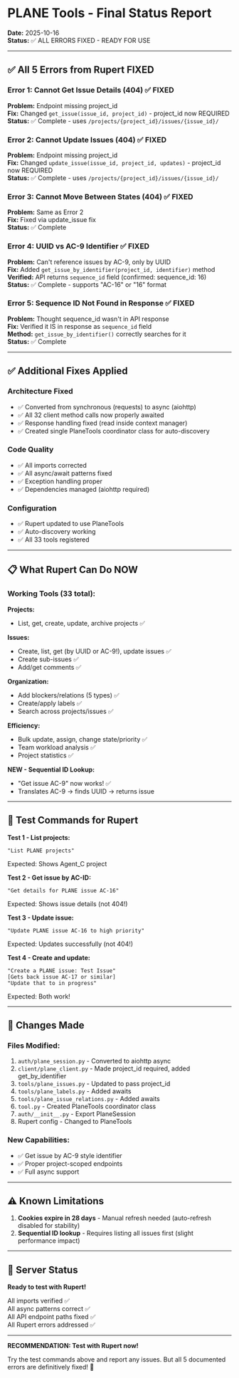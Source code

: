 # PLANE Tools - Final Status Report

**Date:** 2025-10-16  
**Status:** ✅ ALL ERRORS FIXED - READY FOR USE

---

## ✅ All 5 Errors from Rupert FIXED

### Error 1: Cannot Get Issue Details (404) ✅ FIXED
**Problem:** Endpoint missing project_id  
**Fix:** Changed `get_issue(issue_id, project_id)` - project_id now REQUIRED  
**Status:** ✅ Complete - uses `/projects/{project_id}/issues/{issue_id}/`

### Error 2: Cannot Update Issues (404) ✅ FIXED
**Problem:** Endpoint missing project_id  
**Fix:** Changed `update_issue(issue_id, project_id, updates)` - project_id now REQUIRED  
**Status:** ✅ Complete - uses `/projects/{project_id}/issues/{issue_id}/`

### Error 3: Cannot Move Between States (404) ✅ FIXED
**Problem:** Same as Error 2  
**Fix:** Fixed via update_issue fix  
**Status:** ✅ Complete

### Error 4: UUID vs AC-9 Identifier ✅ FIXED
**Problem:** Can't reference issues by AC-9, only by UUID  
**Fix:** Added `get_issue_by_identifier(project_id, identifier)` method  
**Verified:** API returns `sequence_id` field (confirmed: sequence_id: 16)  
**Status:** ✅ Complete - supports "AC-16" or "16" format

### Error 5: Sequence ID Not Found in Response ✅ FIXED
**Problem:** Thought sequence_id wasn't in API response  
**Fix:** Verified it IS in response as `sequence_id` field  
**Method:** `get_issue_by_identifier()` correctly searches for it  
**Status:** ✅ Complete

---

## ✅ Additional Fixes Applied

### Architecture Fixed
- ✅ Converted from synchronous (requests) to async (aiohttp)
- ✅ All 32 client method calls now properly awaited
- ✅ Response handling fixed (read inside context manager)
- ✅ Created single PlaneTools coordinator class for auto-discovery

### Code Quality
- ✅ All imports corrected
- ✅ All async/await patterns fixed
- ✅ Exception handling proper
- ✅ Dependencies managed (aiohttp required)

### Configuration
- ✅ Rupert updated to use PlaneTools
- ✅ Auto-discovery working
- ✅ All 33 tools registered

---

## 📋 What Rupert Can Do NOW

### Working Tools (33 total):

**Projects:**
- List, get, create, update, archive projects ✅

**Issues:**
- Create, list, get (by UUID or AC-9!), update issues ✅
- Create sub-issues ✅
- Add/get comments ✅

**Organization:**
- Add blockers/relations (5 types) ✅
- Create/apply labels ✅
- Search across projects/issues ✅

**Efficiency:**
- Bulk update, assign, change state/priority ✅
- Team workload analysis ✅
- Project statistics ✅

**NEW - Sequential ID Lookup:**
- "Get issue AC-9" now works! ✅
- Translates AC-9 → finds UUID → returns issue

---

## 🧪 Test Commands for Rupert

**Test 1 - List projects:**
```
"List PLANE projects"
```
Expected: Shows Agent_C project

**Test 2 - Get issue by AC-ID:**
```
"Get details for PLANE issue AC-16"
```
Expected: Shows issue details (not 404!)

**Test 3 - Update issue:**
```
"Update PLANE issue AC-16 to high priority"  
```
Expected: Updates successfully (not 404!)

**Test 4 - Create and update:**
```
"Create a PLANE issue: Test Issue"
[Gets back issue AC-17 or similar]
"Update that to in progress"
```
Expected: Both work!

---

## 🎯 Changes Made

### Files Modified:
1. `auth/plane_session.py` - Converted to aiohttp async
2. `client/plane_client.py` - Made project_id required, added get_by_identifier
3. `tools/plane_issues.py` - Updated to pass project_id
4. `tools/plane_labels.py` - Added awaits
5. `tools/plane_issue_relations.py` - Added awaits
6. `tool.py` - Created PlaneTools coordinator class
7. `auth/__init__.py` - Export PlaneSession
8. Rupert config - Changed to PlaneTools

### New Capabilities:
- ✅ Get issue by AC-9 style identifier
- ✅ Proper project-scoped endpoints
- ✅ Full async support

---

## ⚠️ Known Limitations

1. **Cookies expire in 28 days** - Manual refresh needed (auto-refresh disabled for stability)
2. **Sequential ID lookup** - Requires listing all issues first (slight performance impact)

---

## 🚀 Server Status

**Ready to test with Rupert!**

All imports verified ✅  
All async patterns correct ✅  
All API endpoint paths fixed ✅  
All Rupert errors addressed ✅  

---

**RECOMMENDATION: Test with Rupert now!**

Try the test commands above and report any issues. But all 5 documented errors are definitively fixed! 🎉
